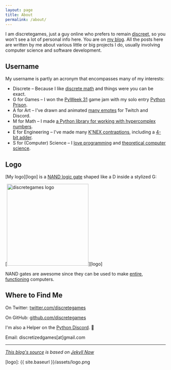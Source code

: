 ```yaml
---
layout: page
title: About
permalink: /about/
---
```


I am discretegames, just a guy online who prefers to remain
[discreet](https://www.merriam-webster.com/words-at-play/discreet-discrete-definitions-examples),
so you won't see a lot of personal info here. You are on [my blog](https://discretegames.github.io/).
All the posts here are written by me about various little or big projects I do,
usually involving computer science and software development.

## Username

My username is partly an acronym that encompasses many of my interests:

- Discrete – Because I like [discrete math](https://en.wikipedia.org/wiki/Discrete_mathematics)
and things were you can be exact.
- G for Games – I won the [PyWeek 31](https://pyweek.org/31/) game jam with my solo entry
[Python Prison](https://pyweek.org/e/pythonprison/).
- A for Art – I've drawn and animated [many emotes](https://www.behance.net/discretegames) for Twitch and Discord.
- M for Math – I made [a Python library for working with hypercomplex numbers](https://pypi.org/project/hypercomplex/).
- E for Engineering – I've made many
[K'NEX contraptions](https://www.youtube.com/channel/UC-3f_6STTSZk5yoCS3UC1Tw/videos),
including a [4-bit adder](https://youtu.be/1mxZ6jJ6iic).
- S for (Computer) Science – I [love programming](https://github.com/discretegames?tab=repositories) and
[theoretical computer science](
https://cdn.discordapp.com/attachments/480162150225018891/868254314488016937/Complexity_Classes_v2.png).

## Logo

[My logo][logo] is a
[NAND logic gate](https://en.wikipedia.org/wiki/NAND_gate) shaped like a D inside a stylized G:

 <!-- markdownlint-disable MD033 -->
[<img src="{{ site.baseurl }}/assets/logo.png" alt="discretegames logo" style="width: 256px;"/>][logo]

NAND gates are awesome since they can be used to make [entire](https://nandgame.com/),
[functioning](https://www.nand2tetris.org/) computers.

## Where to Find Me

On Twitter: [twitter.com/discretegames](https://twitter.com/discretegames)

On GitHub: [github.com/discretegames](https://github.com/discretegames)

I'm also a Helper on the [Python Discord](https://discord.com/invite/python). 🐍

Email: discretizedgames[at]gmail.com

---

*[This blog's source](https://github.com/discretegames/discretegames.github.io) is based on [Jekyll Now](https://github.com/barryclark/jekyll-now)*

[logo]: {{ site.baseurl }}/assets/logo.png
